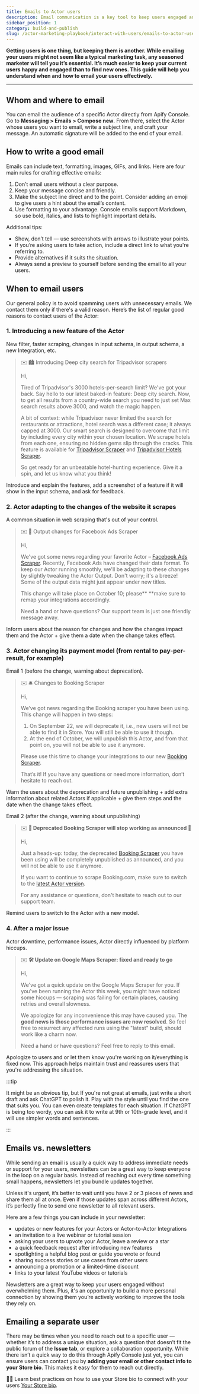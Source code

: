 ```yaml
---
title: Emails to Actor users
description: Email communication is a key tool to keep users engaged and satisfied. Learn when and how to email your users effectively to build loyalty and strengthen relationships with this practical guide.
sidebar_position: 1
category: build-and-publish
slug: /actor-marketing-playbook/interact-with-users/emails-to-actor-users
---
```


**Getting users is one thing, but keeping them is another. While emailing your users might not seem like a typical marketing task, any seasoned marketer will tell you it’s essential. It’s much easier to keep your current users happy and engaged than to find new ones. This guide will help you understand when and how to email your users effectively.**

---

## Whom and where to email

You can email the audience of a specific Actor directly from Apify Console. Go to **Messaging > Emails > Compose new**. From there, select the Actor whose users you want to email, write a subject line, and craft your message. An automatic signature will be added to the end of your email.

## How to write a good email

Emails can include text, formatting, images, GIFs, and links. Here are four main rules for crafting effective emails:

1. Don’t email users without a clear purpose.
2. Keep your message concise and friendly.
3. Make the subject line direct and to the point. Consider adding an emoji to give users a hint about the email’s content.
4. Use formatting to your advantage. Console emails support Markdown, so use bold, italics, and lists to highlight important details.

Additional tips:

- Show, don’t tell — use screenshots with arrows to illustrate your points.
- If you’re asking users to take action, include a direct link to what you're referring to.
- Provide alternatives if it suits the situation.
- Always send a preview to yourself before sending the email to all your users.

## When to email users

Our general policy is to avoid spamming users with unnecessary emails. We contact them only if there's a valid reason. Here’s the list of regular good reasons to contact users of the Actor:

### 1. Introducing a new feature of the Actor

New filter, faster scraping, changes in input schema, in output schema, a new Integration, etc.

>✉️ 🏙️ Introducing Deep city search for Tripadvisor scrapers
>
>Hi,
>
>Tired of Tripadvisor's 3000 hotels-per-search limit? We've got your back. Say hello to our latest baked-in feature: Deep city search. Now, to get all results from a country-wide search you need to just set Max search results above 3000, and watch the magic happen.
>
>A bit of context: while Tripadvisor never limited the search for restaurants or attractions, hotel search was a different case; it always capped at 3000. Our smart search is designed to overcome that limit by including every city within your chosen location. We scrape hotels from each one, ensuring no hidden gems slip through the cracks. This feature is available for [Tripadvisor Scraper](https://console.apify.com/actors/dbEyMBriog95Fv8CW/console) and [Tripadvisor Hotels Scraper](https://console.apify.com/actors/qx7G70MC4WBE273SM/console).
>
>So get ready for an unbeatable hotel-hunting experience. Give it a spin, and let us know what you think!

Introduce and explain the features, add a screenshot of a feature if it will show in the input schema, and ask for feedback.

### 2. Actor adapting to the changes of the website it scrapes

A common situation in web scraping that's out of your control.

>✉️ 📣 Output changes for Facebook Ads Scraper
>
>Hi,
>
>We've got some news regarding your favorite Actor – [Facebook Ads Scraper](https://console.apify.com/actors/JJghSZmShuco4j9gJ/console). Recently, Facebook Ads have changed their data format. To keep our Actor running smoothly, we'll be adapting to these changes by slightly tweaking the Actor Output. Don't worry; it's a breeze! Some of the output data might just appear under new titles.
>
>This change will take place on October 10; please** **make sure to remap your integrations accordingly.
>
>Need a hand or have questions? Our support team is just one friendly message away.

Inform users about the reason for changes and how the changes impact them and the Actor + give them a date when the change takes effect.

### 3. Actor changing its payment model (from rental to pay-per-result, for example)

Email 1 (before the change, warning about deprecation).

>✉️ 🛎 Changes to Booking Scraper
>
>Hi,
>
>We’ve got news regarding the Booking scraper you have been using. This change will happen in two steps:
>
>1. On September 22, we will deprecate it, i.e., new users will not be able to find it in Store. You will still be able to use it though.
>2. At the end of October, we will unpublish this Actor, and from that point on, you will not be able to use it anymore.
>
>Please use this time to change your integrations to our new [Booking Scraper](https://apify.com/voyager/booking-scraper).
>
>That’s it! If you have any questions or need more information, don’t hesitate to reach out.

Warn the users about the deprecation and future unpublishing + add extra information about related Actors if applicable + give them steps and the date when the change takes effect.

Email 2 (after the change, warning about unpublishing)

>✉️ **📢 Deprecated Booking Scraper will stop working as announced 📢**
>
>Hi,
>
>Just a heads-up: today, the deprecated [Booking Scraper](https://console.apify.com/actors/5T5NTHWpvetjeRo3i/console) you have been using will be completely unpublished as announced, and you will not be able to use it anymore.
>
>If you want to continue to scrape Booking.com, make sure to switch to the [latest Actor version](https://apify.com/voyager/booking-scraper).
>
>For any assistance or questions, don't hesitate to reach out to our support team.

Remind users to switch to the Actor with a new model.

### 4. After a major issue

Actor downtime, performance issues, Actor directly influenced by platform hiccups.

>✉️ **🛠️ Update on Google Maps Scraper: fixed and ready to go**
>
>Hi,
>
>We've got a quick update on the Google Maps Scraper for you. If you've been running the Actor this week, you might have noticed some hiccups — scraping was failing for certain places, causing retries and overall slowness.
>
>We apologize for any inconvenience this may have caused you. The **good news is those performance issues are now resolved**. So feel free to resurrect any affected runs using the "latest" build, should work like a charm now.
>
>Need a hand or have questions? Feel free to reply to this email.

Apologize to users and or let them know you're working on it/everything is fixed now. This approach helps maintain trust and reassures users that you're addressing the situation.

:::tip

It might be an obvious tip, but If you're not great at emails, just write a short draft and ask ChatGPT to polish it. Play with the style until you find the one that suits you. You can even create templates for each situation. If ChatGPT is being too wordy, you can ask it to write at 9th or 10th-grade level, and it will use simpler words and sentences.

:::

## Emails vs. newsletters

While sending an email is usually a quick way to address immediate needs or support for your users, newsletters can be a great way to keep everyone in the loop on a regular basis. Instead of reaching out every time something small happens, newsletters let you bundle updates together.

Unless it's urgent, it’s better to wait until you have 2 or 3 pieces of news and share them all at once. Even if those updates span across different Actors, it’s perfectly fine to send one newsletter to all relevant users.

Here are a few things you can include in your newsletter:

- updates or new features for your Actors or Actor-to-Actor Integrations
- an invitation to a live webinar or tutorial session
- asking your users to upvote your Actor, leave a review or a star
- a quick feedback request after introducing new features
- spotlighting a helpful blog post or guide you wrote or found
- sharing success stories or use cases from other users
- announcing a promotion or a limited-time discount
- links to your latest YouTube videos or tutorials

Newsletters are a great way to keep your users engaged without overwhelming them. Plus, it's an opportunity to build a more personal connection by showing them you’re actively working to improve the tools they rely on.

## Emailing a separate user

There may be times when you need to reach out to a specific user — whether it’s to address a unique situation, ask a question that doesn’t fit the public forum of the **Issue tab**, or explore a collaboration opportunity. While there isn’t a quick way to do this through Apify Console just yet, you can ensure users can contact you by **adding your email or other contact info to your Store bio**. This makes it easy for them to reach out directly.

✍🏻 Learn best practices on how to use your Store bio to connect with your users [Your Store bio](/academy/actor-marketing-playbook/interact-with-users/your-store-bio).
